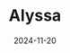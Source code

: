 ---
title: "Alyssa"
date: 2024-11-20
draft: false
layout: "photo-series"
cover_image: "https://photos.jmkettle.com/portraits/alyssa/01.webp"
series_images:
  - "https://photos.jmkettle.com/portraits/alyssa/01.webp"
  - "https://photos.jmkettle.com/portraits/alyssa/02.webp"
  - "https://photos.jmkettle.com/portraits/alyssa/03.webp"
  - "https://photos.jmkettle.com/portraits/alyssa/04.webp"
  - "https://photos.jmkettle.com/portraits/alyssa/05.webp"
---